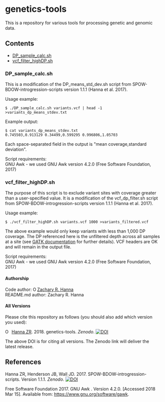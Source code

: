 # genetics-tools
This is a repository for various tools for processing genetic and genomic data.  

## Contents
* [DP_sample_calc.sh](#dp\_sample\_calcsh)  
* [vcf_filter_highDP.sh](#vcf\_filter\_highdpsh)  

### DP_sample_calc.sh
This is a modification of the DP_means_std_dev.sh script from SPOW-BDOW-introgression-scripts version 1.1.1 (Hanna et al. 2017).  

Usage example:  
```
$ ./DP_sample_calc.sh variants.vcf | head -1 >variants_dp_means_stdev.txt  
```
Example output:
```
$ cat variants_dp_means_stdev.txt
0.745503,0.913129 0.34499,0.599295 0.996806,1.05703
```
Each space-separated field in the output is "mean coverage,standard deviation".  

Script requirements:  
GNU Awk - we used GNU Awk version 4.2.0 (Free Software Foundation, 2017)  

### vcf_filter_highDP.sh
The purpose of this script is to exclude variant sites with coverage greater than a user-specified value. It is a modification of the vcf_dp_filter.sh script from SPOW-BDOW-introgression-scripts version 1.1.1 (Hanna et al. 2017).  

Usage example:  
```
$ ./vcf_filter_highDP.sh variants.vcf 1000 >variants_filtered.vcf
```
The above example would only keep variants with less than 1,000 DP coverage. The DP referenced here is the unfiltered depth across all samples at a site (see [GATK documentation](https://software.broadinstitute.org/gatk/documentation/tooldocs/3.8-0/org_broadinstitute_gatk_tools_walkers_annotator_Coverage.php) for further details). VCF headers are OK and will remain in the output file.  

Script requirements:  
GNU Awk - we used GNU Awk version 4.2.0 (Free Software Foundation, 2017)  

#### Authorship
Code author: <a href="https://orcid.org/0000-0002-0210-7261" target="orcid.widget" rel="noopener noreferrer" style="vertical-align:top;"><img src="https://orcid.org/sites/default/files/images/orcid_16x16.png" style="width:1em;margin-right:.5em," alt="ORCID iD icon">Zachary R. Hanna</a>  
README.md author: Zachary R. Hanna  

#### All Versions

Please cite this repository as follows (you should also add which version you used):  

<a href="https://orcid.org/0000-0002-0210-7261" target="orcid.widget" rel="noopener noreferrer" style="vertical-align:top;"><img src="https://orcid.org/sites/default/files/images/orcid_16x16.png" style="width:1em;margin-right:.5em;" alt="ORCID iD icon">Hanna ZR</a>. 2018. genetics-tools. *Zenodo*. [![DOI](https://zenodo.org/badge/DOI/10.5281/zenodo.1215825.svg)](https://doi.org/10.5281/zenodo.1215825)  

The above DOI is for citing all versions. The Zenodo link will deliver the latest release.  

## References
Hanna ZR, Henderson JB, Wall JD. 2017. SPOW-BDOW-introgression-scripts. Version 1.1.1. *Zenodo*. [![DOI](https://zenodo.org/badge/DOI/10.5281/zenodo.1065056.svg)](https://doi.org/10.5281/zenodo.1065056)  

Free Software Foundation 2017. GNU Awk . Version 4.2.0. [Accessed 2018 Mar 15]. Available from: https://www.gnu.org/software/gawk.  
